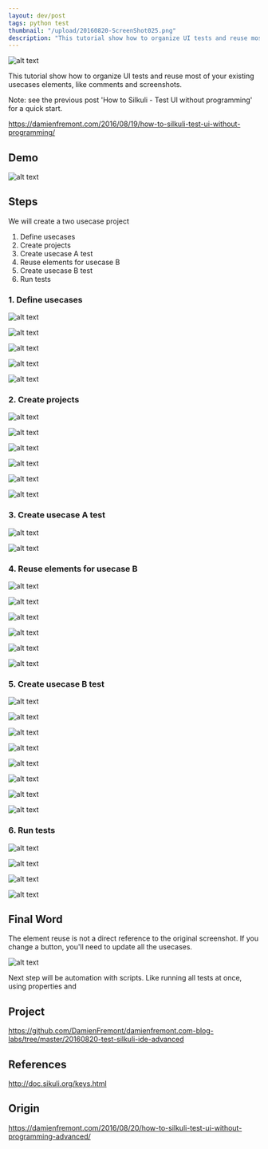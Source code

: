 ```yaml
---
layout: dev/post
tags: python test
thumbnail: "/upload/20160820-ScreenShot025.png"
description: "This tutorial show how to organize UI tests and reuse most of your existing usecases elements..."
---
```


![alt text](/upload/20160820-ScreenShot025.png)

This tutorial show how to organize UI tests and reuse most of your existing usecases elements, like comments and screenshots.

Note: see the previous post 'How to Silkuli - Test UI without programming' for a quick start.

https://damienfremont.com/2016/08/19/how-to-silkuli-test-ui-without-programming/

## Demo

![alt text](/upload/demo.gif)

## Steps

We will create a two usecase project

1. Define usecases
2. Create projects
3. Create usecase A test
4. Reuse elements for usecase B
5. Create usecase B test
6. Run tests

### 1. Define usecases

![alt text](/upload/20160820-ScreenShot001.png)

![alt text](/upload/20160820-ScreenShot002.png)

![alt text](/upload/20160820-ScreenShot003.png)

![alt text](/upload/20160820-ScreenShot004.png)

![alt text](/upload/20160820-ScreenShot005.png)

### 2. Create projects

![alt text](/upload/20160820-ScreenShot006.png)

![alt text](/upload/20160820-ScreenShot007.png)

![alt text](/upload/20160820-ScreenShot008.png)

![alt text](/upload/20160820-ScreenShot009.png)

![alt text](/upload/20160820-ScreenShot010.png)

![alt text](/upload/20160820-ScreenShot011.png)

### 3. Create usecase A test

![alt text](/upload/20160820-ScreenShot012.png)

![alt text](/upload/20160820-ScreenShot013.png)

### 4. Reuse elements for usecase B

![alt text](/upload/20160820-ScreenShot014.png)

![alt text](/upload/20160820-ScreenShot015.png)

![alt text](/upload/20160820-ScreenShot016.png)

![alt text](/upload/20160820-ScreenShot017.png)

![alt text](/upload/20160820-ScreenShot018.png)

![alt text](/upload/20160820-ScreenShot019.png)

### 5. Create usecase B test

![alt text](/upload/20160820-ScreenShot020.png)

![alt text](/upload/20160820-ScreenShot021.png)

![alt text](/upload/20160820-ScreenShot022.png)

![alt text](/upload/20160820-ScreenShot023.png)

![alt text](/upload/20160820-ScreenShot024.png)

![alt text](/upload/20160820-ScreenShot025.png)

![alt text](/upload/20160820-ScreenShot026.png)

![alt text](/upload/20160820-ScreenShot027.png)

### 6. Run tests

![alt text](/upload/20160820-ScreenShot028.png)

![alt text](/upload/20160820-ScreenShot029.png)

![alt text](/upload/20160820-ScreenShot030.png)

![alt text](/upload/20160820-ScreenShot031.png)

## Final Word

The element reuse is not a direct reference to the original screenshot. If you change a button, you'll need to update all the usecases.

![alt text](/upload/20160820-ScreenShot032.png)

Next step will be automation with scripts. Like running all tests at once, using properties and 

## Project

https://github.com/DamienFremont/damienfremont.com-blog-labs/tree/master/20160820-test-silkuli-ide-advanced

## References

http://doc.sikuli.org/keys.html

## Origin

https://damienfremont.com/2016/08/20/how-to-silkuli-test-ui-without-programming-advanced/
